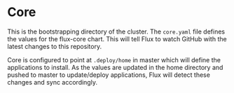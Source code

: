 # Core

This is the bootstrapping directory of the cluster. The `core.yaml` file defines the values for the flux-core chart. This will tell Flux to watch GitHub with the latest changes to this repository.

Core is configured to point at `.deploy/home` in master which will define the applications to install. As the values are updated in the home directory and pushed to master to update/deploy applications, Flux will detect these changes and sync accordingly.
